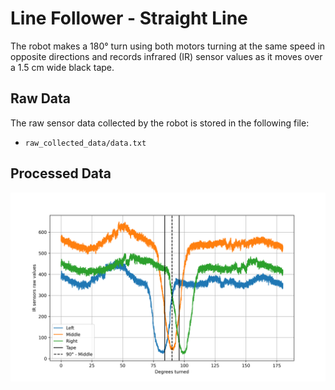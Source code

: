 # Line Follower - Straight Line

The robot makes a 180° turn using both motors turning at the same speed in opposite directions and records infrared (IR)
sensor values as it moves over a 1.5 cm wide black tape.

## Raw Data

The raw sensor data collected by the robot is stored in the following file:
- `raw_collected_data/data.txt`

## Processed Data

![Processed Data Image](processed_data/data.png)
